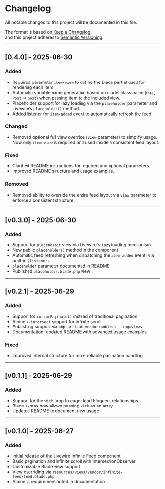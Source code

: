 # Changelog

All notable changes to this project will be documented in this file.

The format is based on [Keep a Changelog](https://keepachangelog.com/en/1.0.0/),  
and this project adheres to [Semantic Versioning](https://semver.org/).

---

## [0.4.0] - 2025-06-30

### Added
- Required parameter `item-view` to define the Blade partial used for rendering each item.
- Automatic variable name generation based on model class name (e.g., `Post` → `post`) when passing item to the included view.
- Placeholder support for lazy loading via the `placeholder` parameter and Livewire’s `placeholder()` method.
- Added listener for `item-added` event to automatically refresh the feed.

### Changed
- Removed optional full view override (`view` parameter) to simplify usage. Now only `item-view` is required and used inside a consistent feed layout.

### Fixed
- Clarified README instructions for required and optional parameters.
- Improved README structure and usage examples.

### Removed
- Removed ability to override the entire feed layout via `view` parameter to enforce a consistent structure.

---

## [v0.3.0] - 2025-06-30

### Added
- Support for `placeholder` view via Livewire's `lazy` loading mechanism
- New public `placeholder()` method in the component
- Automatic feed refreshing when dispatching the `item-added` event, via built‑in `$listeners`
- `placeholder` parameter documented in README
- Published `placeholder.blade.php` view

---

## [v0.2.1] - 2025-06-29

### Added
- Support for `cursorPaginate()` instead of traditional pagination
- Alpine `x-intersect` support for infinite scroll
- Publishing support via `php artisan vendor:publish --tag=views`
- Documentation: updated README with advanced usage examples

### Fixed
- Improved internal structure for more reliable pagination handling

---

## [v0.1.1] - 2025-06-29

### Added
- Support for the `with` prop to eager load Eloquent relationships
- Blade syntax now allows passing `with` as an array
- Updated README to document new usage

---

## [v0.1.0] - 2025-06-27

### Added
- Initial release of the Livewire Infinite Feed component
- Basic pagination and infinite scroll with IntersectionObserver
- Customizable Blade view support
- View overriding via `resources/views/vendor/infinite-feed/feed.blade.php`
- Alpine.js requirement noted in documentation
